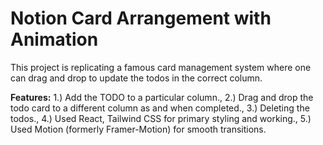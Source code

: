 # Notion Card Arrangement with Animation

This project is replicating a famous card management system where one can drag and drop to update the todos in the correct column.

**Features:**
1.) Add the TODO to a particular column.,
2.) Drag and drop the todo card to a different column as and when completed.,
3.) Deleting the todos.,
4.) Used React, Tailwind CSS for primary styling and working.,
5.) Used Motion (formerly Framer-Motion) for smooth transitions.
